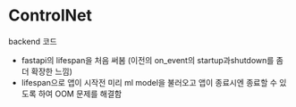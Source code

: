 # ControlNet

backend 코드

- fastapi의 lifespan을 처음 써봄 (이전의 on_event의 startup과shutdown를 좀더 확장한 느낌)
- lifespan으로 앱이 시작전 미리 ml model을 불러오고 앱이 종료시엔 종료할 수 있도록 하여 OOM 문제를 해결함
